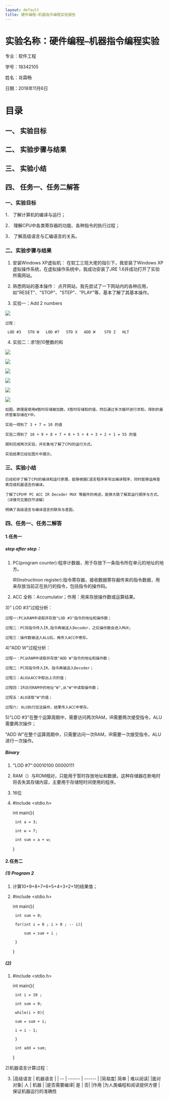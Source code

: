 ```yaml
---
layout: default
title: 硬件编程–机器指令编程实验报告
---
```










# 实验名称：硬件编程–机器指令编程实验

专业：软件工程

学号：18342105

姓名：肖霖畅

日期：2018年11月6日





# 目录

## 一、	实验目标	

## 二、	实验步骤与结果

## 三、	实验小结	
	
## 四、 任务一、任务二解答


### 一、实验目标

1．	了解计算机的编译与运行；

2．	理解CPU中各类寄存器的功能、各种指令的执行过程；

3．	了解高级语言与汇编语言的关系。


### 二、实验步骤与结果

1.  安装Windows XP虚拟机：
    在软工三班大佬的指引下，我安装了Windows XP虚拟操作系统，在虚拟操作系统中，我成功安装了JRE 1.6并成功打开了实验所需网站。

2.  熟悉网站的基本操作：
    点开网站，我先尝试了一下网站内的各种应用，如"RESET"、"STOP"、"STEP"、"PLAY"等，基本了解了其基本操作。

3.  实验一：Add 2 numbers

![](https://wx3.sinaimg.cn/mw690/a093d017gy1fwy64bvoiuj20m80go0ug.jpg)


    过程：

     LOD #3   STO W   LOD #7   STO X   ADD W    STO Z   HLT

4.  实验二：求1到10整数的和

![](https://wx3.sinaimg.cn/mw690/a093d017gy1fwy64bvgr2j20gw0ajq3d.jpg)


![](http://wx4.sinaimg.cn/bmiddle/a093d017gy1fwy6uy8idpj20gu0ant95.jpg)

![](https://wx2.sinaimg.cn/mw690/a093d017gy1fwy64bw7c5j20h20ay0t6.jpg)

![](https://wx2.sinaimg.cn/mw690/a093d017gy1fwy64enkwlj20h90ax74q.jpg)

![](https://wx1.sinaimg.cn/mw690/a093d017gy1fwy64enpmpj20gy0b574q.jpg)

![](https://wx1.sinaimg.cn/mw690/a093d017gy1fwy64eocdjj20h80b43yy.jpg)

    如图，原理是使用W暂时存储被加数，X暂时存储和的值，然后通过多次循环进行求和，得到的最终答案存储在Y中。

    实验一得到了 3 + 7 = 10 的值

    实验二得到了 10 + 9 + 8 + 7 + 6 + 5 + 4 + 3 + 2 + 1 = 55 的值

    顺利完成两次实验，并形象地了解了CPU的运行方式。

    实验结果已经在图片中展示。

### 三、实验小结

    已经初步了解了CPU的编译和运行原理，能够根据C语言程序来写出编译程序，同时能够运用查表完成机器语言的编译。

    了解了CPU中 PC ACC IR Decoder MUX 等器件的用途，能够大致了解其运行顺序与方式。（详情可见第四节讲解）

    明确了高级语言与编译语言的联系与差距。

### 四、任务一、任务二解答

#### 1.任务一

##### step after step：

 1) PC(program counter):程序计数器，用于存放下一条指令所在单元的地址的地方。

     IR(Instructinon register):指令寄存器，接收数据寄存器传来的指令数据，用来存放当前正在执行的指令，包括指令的操作码。

2) ACC 全称：Accumulator；作用：用来存放操作数或运算结果。

3)" LOD #3"过程分析：

    过程一:PC从RAM中读取并存放"LOD #3"指令的地址和操作数；
  
    过程二：PC将指令传入IR,指令再被送入Decoder，之后操作数会进入MUX;

    过程三：操作数被送入ALU后，再传入ACC中寄存。

4)"ADD W"过程分析：

    过程一：PC从RAM中读取并存放"ADD W"指令的地址和操作数；

    过程二：PC将指令传入IR，指令再被送入Decoder；

    过程三：ALU从ACC中取出上次的值；

    过程四：IR访问RAM中的地址"W",从"W"中读取操作数；

    过程五：ALU读取"W"的值；

    过程六: ALU执行加法操作，结果传入ACC中寄存。

5)"LOD #3"在整个运算周期中，需要访问两次RAM，IR需要两次接受指令，ALU需要两次操作；

"ADD W"在整个运算周期中，只需要访问一次RAM，IR需要一次接受指令，ALU进行一次操作。

##### Binary

1) "LOD #7":00010100 00000111

2) RAM（）与ROM相对，只能用于暂时存放地址和数据，这种存储器在断电时将丢失其存储内容，主要用于存储短时间使用的程序。

3) 16位

4) 
    #include <stdio.h>

    int main(){

        int a = 3;

        int w = 7;

        int sum = a + w;

    }

#### 2.任务二

##### (1) Program 2 

1) 计算10+9+8+7+6+5+4+3+2+1的结果值；

2) 
    #include <stdio.h>

    int main(){

        int sum = 0;

        for(int i = 0 ; i > 0 ; -- i){
            
            sum = sum + i ;

        }

    }

##### (2) 

1)
    #include <stdio.h>

    int main(){

        int i = 10 ; 

        int sum = 0;

        while(i > 0){

        sum = sum + i;

        i = i - 1;

        }

        int add = sum;

    }

2)机器语言计算过程：

3)   |高级语言 | 机器语言 | 
| -- | ------ | ------ | 
|简易度| 简单  | 难以阅读|
|面对对象| 人  | 机器   |
|是否需要编译| 是 | 否|
|作用 |为人类编程和阅读提供方便 | 保证机器运行的准确性